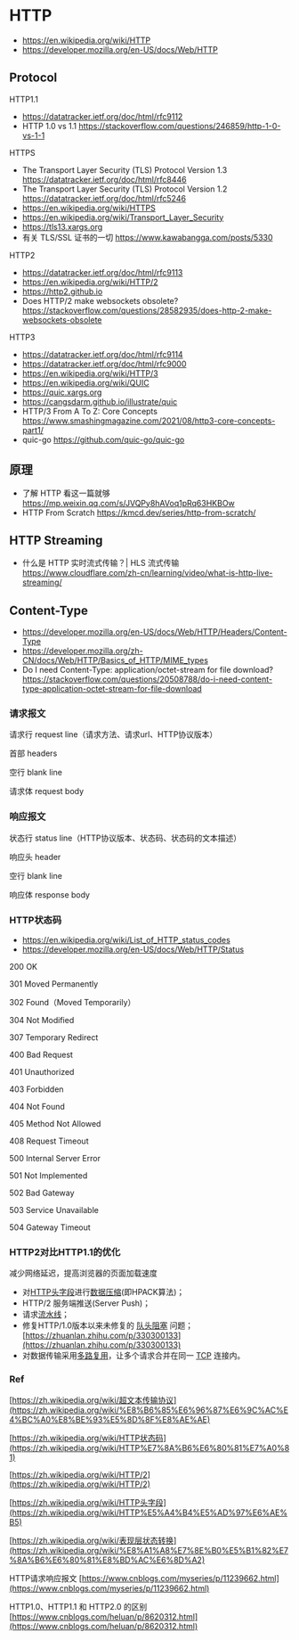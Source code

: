 # HTTP
- https://en.wikipedia.org/wiki/HTTP
- https://developer.mozilla.org/en-US/docs/Web/HTTP


## Protocol
HTTP1.1
- https://datatracker.ietf.org/doc/html/rfc9112
- HTTP 1.0 vs 1.1 https://stackoverflow.com/questions/246859/http-1-0-vs-1-1

HTTPS
- The Transport Layer Security (TLS) Protocol Version 1.3 https://datatracker.ietf.org/doc/html/rfc8446
- The Transport Layer Security (TLS) Protocol Version 1.2 https://datatracker.ietf.org/doc/html/rfc5246
- https://en.wikipedia.org/wiki/HTTPS
- https://en.wikipedia.org/wiki/Transport_Layer_Security
- https://tls13.xargs.org
- 有关 TLS/SSL 证书的一切 https://www.kawabangga.com/posts/5330

HTTP2
- https://datatracker.ietf.org/doc/html/rfc9113
- https://en.wikipedia.org/wiki/HTTP/2
- https://http2.github.io
- Does HTTP/2 make websockets obsolete? https://stackoverflow.com/questions/28582935/does-http-2-make-websockets-obsolete

HTTP3
- https://datatracker.ietf.org/doc/html/rfc9114
- https://datatracker.ietf.org/doc/html/rfc9000
- https://en.wikipedia.org/wiki/HTTP/3
- https://en.wikipedia.org/wiki/QUIC
- https://quic.xargs.org
- https://cangsdarm.github.io/illustrate/quic
- HTTP/3 From A To Z: Core Concepts https://www.smashingmagazine.com/2021/08/http3-core-concepts-part1/
- quic-go https://github.com/quic-go/quic-go


## 原理
- 了解 HTTP 看这一篇就够 https://mp.weixin.qq.com/s/JVQPy8hAVoq1pRq63HKBOw
- HTTP From Scratch https://kmcd.dev/series/http-from-scratch/


## HTTP Streaming
- 什么是 HTTP 实时流式传输？| HLS 流式传输 https://www.cloudflare.com/zh-cn/learning/video/what-is-http-live-streaming/


## Content-Type
- https://developer.mozilla.org/en-US/docs/Web/HTTP/Headers/Content-Type
- https://developer.mozilla.org/zh-CN/docs/Web/HTTP/Basics_of_HTTP/MIME_types
- Do I need Content-Type: application/octet-stream for file download? https://stackoverflow.com/questions/20508788/do-i-need-content-type-application-octet-stream-for-file-download

### 请求报文

请求行 request line（请求方法、请求url、HTTP协议版本）

首部 headers

空行 blank line

请求体 request body

### 响应报文

状态行 status line（HTTP协议版本、状态码、状态码的文本描述）

响应头 header

空行 blank line

响应体 response body

### HTTP状态码
- https://en.wikipedia.org/wiki/List_of_HTTP_status_codes
- https://developer.mozilla.org/en-US/docs/Web/HTTP/Status

200 OK

301 Moved Permanently

302 Found（Moved Temporarily）

304 Not Modified

307 Temporary Redirect

400 Bad Request

401 Unauthorized

403 Forbidden

404 Not Found

405 Method Not Allowed

408 Request Timeout

500 Internal Server Error

501 Not Implemented

502 Bad Gateway

503 Service Unavailable

504 Gateway Timeout

### HTTP2对比HTTP1.1的优化

减少网络延迟，提高浏览器的页面加载速度

- 对[HTTP头字段](https://zh.wikipedia.org/wiki/HTTP%E5%A4%B4%E5%AD%97%E6%AE%B5)进行[数据压缩](https://zh.wikipedia.org/wiki/%E6%95%B0%E6%8D%AE%E5%8E%8B%E7%BC%A9)(即HPACK算法)；
- HTTP/2 服务端推送(Server Push)；
- 请求[流水线](https://zh.wikipedia.org/wiki/HTTP%E7%AE%A1%E7%B7%9A%E5%8C%96)；
- 修复HTTP/1.0版本以来未修复的 [队头阻塞](https://zh.wikipedia.org/wiki/%E9%98%9F%E5%A4%B4%E9%98%BB%E5%A1%9E) 问题；[https://zhuanlan.zhihu.com/p/330300133](https://zhuanlan.zhihu.com/p/330300133)
- 对数据传输采用[多路复用](https://zh.wikipedia.org/wiki/%E5%A4%9A%E8%B7%AF%E5%A4%8D%E7%94%A8)，让多个请求合并在同一 [TCP](https://zh.wikipedia.org/wiki/TCP) 连接内。

### Ref

[https://zh.wikipedia.org/wiki/超文本传输协议](https://zh.wikipedia.org/wiki/%E8%B6%85%E6%96%87%E6%9C%AC%E4%BC%A0%E8%BE%93%E5%8D%8F%E8%AE%AE)

[https://zh.wikipedia.org/wiki/HTTP状态码](https://zh.wikipedia.org/wiki/HTTP%E7%8A%B6%E6%80%81%E7%A0%81)

[https://zh.wikipedia.org/wiki/HTTP/2](https://zh.wikipedia.org/wiki/HTTP/2)

[https://zh.wikipedia.org/wiki/HTTP头字段](https://zh.wikipedia.org/wiki/HTTP%E5%A4%B4%E5%AD%97%E6%AE%B5)

[https://zh.wikipedia.org/wiki/表现层状态转换](https://zh.wikipedia.org/wiki/%E8%A1%A8%E7%8E%B0%E5%B1%82%E7%8A%B6%E6%80%81%E8%BD%AC%E6%8D%A2)

HTTP请求响应报文 [https://www.cnblogs.com/myseries/p/11239662.html](https://www.cnblogs.com/myseries/p/11239662.html)

HTTP1.0、HTTP1.1 和 HTTP2.0 的区别 [https://www.cnblogs.com/heluan/p/8620312.html](https://www.cnblogs.com/heluan/p/8620312.html)
